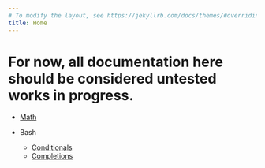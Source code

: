 ```yaml
---
# To modify the layout, see https://jekyllrb.com/docs/themes/#overriding-theme-defaults
title: Home
---
```


<!-- # These are my notes which will become HOWTOs and tutorials. -->
# For now, all documentation here should be considered **untested** works in progress.


- [Math](./math)

- Bash
    - [Conditionals](./shorts/bash_conditionals)
    - [Completions](./shorts/bash_completions)
